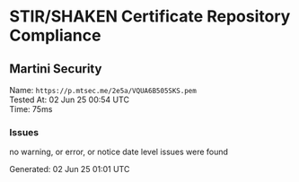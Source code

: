 # STIR/SHAKEN Certificate Repository Compliance

## Martini Security

Name: `https://p.mtsec.me/2e5a/VQUA6B505SKS.pem`\
Tested At: 02 Jun 25 00:54 UTC\
Time: 75ms

### Issues

no warning, or error, or notice date level issues were found

Generated: 02 Jun 25 01:01 UTC